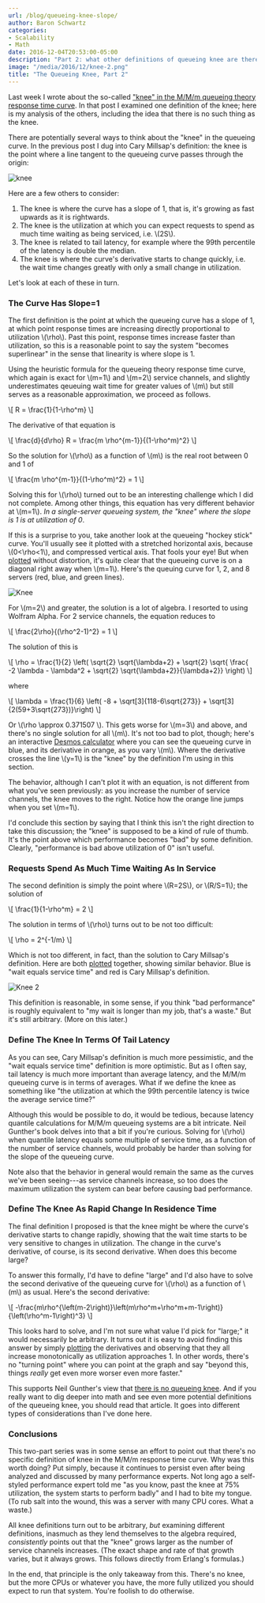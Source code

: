 ```yaml
---
url: /blog/queueing-knee-slope/
author: Baron Schwartz
categories:
- Scalability
- Math
date: 2016-12-04T20:53:00-05:00
description: "Part 2: what other definitions of queueing knee are there?"
image: "/media/2016/12/knee-2.png"
title: "The Queueing Knee, Part 2"
---
```


Last week I wrote about the so-called ["knee" in the M/M/m queueing theory
response time curve](/blog/queueing-knee-tangent/). In that post I examined one
definition of the knee; here is my analysis of the others, including the idea
that there is no such thing as the knee.

<!--more-->

There are potentially several ways to think about the "knee" in the queueing
curve. In the previous post I dug into Cary Millsap's definition: the knee is
the point where a line tangent to the queueing curve passes through the origin:

![knee](/media/2016/11/knee-1.png)

Here are a few others to consider:

1. The knee is where the curve has a slope of 1, that is, it's growing as fast
	upwards as it is rightwards.
2. The knee is the utilization at which you can expect requests to spend as much
	time waiting as being serviced, i.e. \\(2S\\).
3. The knee is related to tail latency, for example where the 99th percentile of
	the latency is double the median.
4. The knee is where the curve's derivative starts to change quickly, i.e. the
	wait time changes greatly with only a small change in utilization.

Let's look at each of these in turn.

### The Curve Has Slope=1

The first definition is the point at which the queueing curve has a slope of 1,
at which point response times are increasing directly proportional to
utilization \\(\\rho\\). Past this point, response times increase faster than
utilization, so this is a reasonable point to say the system "becomes
superlinear" in the sense that linearity is where slope is 1.

Using the heuristic formula for the queueing theory response time curve, which
again is exact for \\(m=1\\) and \\(m=2\\) service channels, and slightly
underestimates qeueuing wait time for greater values of \\(m\\) but still serves
as a reasonable approximation, we proceed as follows.

\\[
R = \\frac{1}{1-\\rho^m}
\\]

The derivative of that equation is

\\[
\\frac{d}{d\\rho} R = \\frac{m \\rho^{m-1}}{(1-\\rho^m)^2}
\\]

So the solution for \\(\\rho\\) as a function of \\(m\\) is the real root
between 0 and 1 of

\\[
\\frac{m \\rho^{m-1}}{(1-\\rho^m)^2} = 1
\\]

Solving this for \\(\\rho\\) turned out to be an interesting challenge which I
did not complete. Among other things, this equation has very different behavior
at \\(m=1\\). *In a single-server queueing system, the "knee" where the slope is
1 is at utilization of 0*.

If this is a surprise to you, take another look at the queueing
"hockey stick" curve. You'll usually see it plotted with a stretched
horizontal axis, because \\(0<\\rho<1\\), and compressed vertical axis. That
fools your eye! But when [plotted](https://www.desmos.com/calculator/fokgr3jcyl)
without distortion, it's quite clear that the queueing curve is on a diagonal
right away when \\(m=1\\).  Here's the queuing curve for 1, 2, and 8 servers
(red, blue, and green lines).

![Knee](/media/2016/12/knee-1.png)

For \\(m=2\\) and greater, the solution is a lot of algebra. I resorted to using
Wolfram Alpha. For 2 service channels, the equation reduces to

\\[
\\frac{2\\rho}{(\\rho^2-1)^2} = 1
\\]

The solution of this is

\\[
\\rho = \\frac{1}{2} \\left( \\sqrt{2} \\sqrt{\\lambda+2} + \\sqrt{2} \\sqrt{ \\frac{ -2 \\lambda - \\lambda^2 + \\sqrt{2} \\sqrt{\\lambda+2}}{\\lambda+2}} \\right)
\\]

where

\\[
\\lambda = \\frac{1}{6} \\left( -8 + \\sqrt[3]{118-6\\sqrt{273}} + \\sqrt[3]{2(59+3\\sqrt{273})}\\right)
\\]

Or \\(\\rho \\approx 0.371507 \\). This gets worse for \\(m=3\\) and above, and
there's no single solution for all \\(m\\). It's not too bad to plot, though;
here's an interactive [Desmos
calculator](https://www.desmos.com/calculator/mblitsyfkg) where you can see the
queueing curve in blue, and its derivative in orange, as you vary \\(m\\). Where
the derivative crosses the line \\(y=1\\) is the "knee" by the definition I'm
using in this section.

The behavior, although I can't plot it with an equation, is not different from
what you've seen previously: as you increase the number of service channels, the
knee moves to the right. Notice how the orange line jumps when you set
\\(m=1\\).

I'd conclude this section by saying that I think this isn't the right direction
to take this discussion; the "knee" is supposed to be a kind of rule of thumb.
It's the point above which performance becomes "bad" by some definition.
Clearly, "performance is bad above utilization of 0" isn't useful.

### Requests Spend As Much Time Waiting As In Service

The second definition is simply the point where \\(R=2S\\), or \\(R/S=1\\); the
solution of

\\[
\\frac{1}{1-\\rho^m} = 2
\\]

The solution in terms of \\(\\rho\\) turns out to be not too difficult:

\\[
\\rho = 2^{-1/m}
\\]

Which is not too different, in fact, than the solution to Cary Millsap's
definition. Here are both
[plotted](https://www.desmos.com/calculator/axjk6qjrzj) together, showing
similar behavior. Blue is "wait equals service time" and red is Cary Millsap's
definition.

![Knee 2](/media/2016/12/knee-2.png)

This definition is reasonable, in some sense, if you think "bad performance" is
roughly equivalent to "my wait is longer than my job, that's a waste." But it's
still arbitrary. (More on this later.)

### Define The Knee In Terms Of Tail Latency

As you can see, Cary Millsap's definition is much more pessimistic, and the
"wait equals service time" definition is more optimistic. But as I often say,
tail latency is much more important than average latency, and the M/M/m queueing
curve is in terms of averages. What if we define the knee as something like "the
utilization at which the 99th percentile latency is twice the average service
time?"

Although this would be possible to do, it would be tedious, because latency
quantile calculations for M/M/m queueing systems are a bit intricate.  Neil
Gunther's book delves into that a bit if you're curious. Solving for \\(\\rho\\)
when quantile latency equals some multiple of service time, as a function of the
number of service channels, would probably be harder than solving for the slope
of the queueing curve.

Note also that the behavior in general would remain the same as the curves
we've been seeing---as service channels increase, so too does the maximum
utilization the system can bear before causing bad performance.

### Define The Knee As Rapid Change In Residence Time

The final definition I proposed is that the knee might be where the curve's
derivative starts to change rapidly, showing that the wait time starts to be
very sensitive to changes in utilization. The change in the curve's derivative,
of course, is its second derivative. When does this become large?

To answer this formally, I'd have to define "large" and I'd also have to solve
the second derivative of the queueing curve for \\(\\rho\\) as a function of
\\(m\\) as usual. Here's the second derivative:

\\[
-\\frac{m\\rho^{\\left(m-2\\right)}\\left(m\\rho^m+\\rho^m+m-1\\right)}{\\left(\\rho^m-1\\right)^3}
\\]

This looks hard to solve, and I'm not sure what value I'd pick for "large;" it
would necessarily be arbitrary. It turns out it is easy to avoid finding this
answer by simply [plotting](https://www.desmos.com/calculator/5acirbvfvt) the
derivatives and observing that they all increase monotonically as utilization
approaches 1. In other words, there's no "turning point" where you can point at
the graph and say "beyond this, things *really* get even more worser even more faster."

This supports Neil Gunther's view that [there is no queueing
knee](https://www.cmg.org/publications/measureit/2009-2/mit62/measureit-issue-7-08-mind-your-knees-and-queues/).
And if you really want to dig deeper into math and see even more potential
definitions of the queueing knee, you should read that article. It goes into
different types of considerations than I've done here.

### Conclusions

This two-part series was in some sense an effort to point out that there's no
specific definition of knee in the M/M/m response time curve. Why was this worth
doing? Put simply, because it continues to persist even after being analyzed and
discussed by many performance experts. Not long ago a self-styled performance
expert told me "as you know, past the knee at 75% utilization, the system starts
to perform badly" and I had to bite my tongue. (To rub salt into the wound, this
was a server with many CPU cores. What a waste.)

All knee definitions turn out to be arbitrary, *but* examining different
definitions, inasmuch as they lend themselves to the algebra required,
*consistently* points out that the "knee" grows larger as the number of service
channels increases. (The exact shape and rate of that growth varies, but it
always grows. This follows directly from Erlang's formulas.)

In the end, that principle is the only takeaway from this. There's no knee, but
the more CPUs or whatever you have, the more fully utilized you should expect to
run that system. You're foolish to do otherwise.
